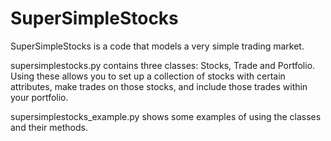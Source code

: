 # SuperSimpleStocks

SuperSimpleStocks is a code that models a very simple trading market. 

supersimplestocks.py contains three classes: Stocks, Trade and Portfolio. Using these allows you to set up a collection of stocks with certain attributes, make trades on those stocks, and include those trades within your portfolio. 

supersimplestocks_example.py shows some examples of using the classes and their methods. 

